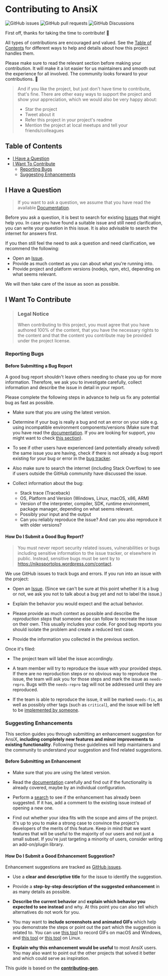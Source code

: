# Contributing to AnsiX

![GitHub issues](https://img.shields.io/github/issues/nikosportolos/ansix)
![GitHub pull requests](https://img.shields.io/github/issues-pr-raw/nikosportolos/ansix)
![GitHub Discussions](https://img.shields.io/github/discussions/nikosportolos/ansix)


First off, thanks for taking the time to contribute! 💙

All types of contributions are encouraged and valued. 
See the [Table of Contents](#table-of-contents) for different ways to help and details about how this project handles them. 

Please make sure to read the relevant section before making your contribution. 
It will make it a lot easier for us maintainers and smooth out the experience for all involved. 
The community looks forward to your contributions. 🎉

> And if you like the project, but just don't have time to contribute, that's fine. 
> There are other easy ways to support the project and show your appreciation, 
> which we would also be very happy about:
> - Star the project
> - Tweet about it
> - Refer this project in your project's readme
> - Mention the project at local meetups and tell your friends/colleagues

## Table of Contents

- [I Have a Question](#i-have-a-question)
- [I Want To Contribute](#i-want-to-contribute)
  - [Reporting Bugs](#reporting-bugs)
  - [Suggesting Enhancements](#suggesting-enhancements)


## I Have a Question

> If you want to ask a question, we assume that you have read the available [Documentation](https://github.com/nikosportolos/ansix).

Before you ask a question, it is best to search for existing [Issues](https://github.com/nikosportolos/ansix/issues) that might help you. 
In case you have found a suitable issue and still need clarification, you can write your question in this issue. 
It is also advisable to search the internet for answers first.

If you then still feel the need to ask a question and need clarification, we recommend the following:

- Open an [Issue](https://github.com/nikosportolos/ansix/issues/new).
- Provide as much context as you can about what you're running into.
- Provide project and platform versions (nodejs, npm, etc), depending on what seems relevant.

We will then take care of the issue as soon as possible.

## I Want To Contribute

> ### Legal Notice
> When contributing to this project, you must agree that you have authored 100% of the content, 
> that you have the necessary rights to the content and that the content you contribute 
> may be provided under the project license.

### Reporting Bugs

#### Before Submitting a Bug Report

A good bug report shouldn't leave others needing to chase you up for more information. 
Therefore, we ask you to investigate carefully, collect information and describe the issue in detail in your report. 

Please complete the following steps in advance to help us fix any potential bug as fast as possible.

- Make sure that you are using the latest version.

- Determine if your bug is really a bug and not an error on your side e.g. using incompatible environment components/versions 
  (Make sure that you have read the [documentation](https://github.com/nikosportolos/ansix). 
  If you are looking for support, you might want to check [this section](#i-have-a-question)).

- To see if other users have experienced (and potentially already solved) the same issue you are having, 
  check if there is not already a bug report existing for your bug or error in the 
  [bug tracker](https://github.com/nikosportolos/ansix/issues?q=label%3Abug).

- Also make sure to search the internet (including Stack Overflow) to see if users 
  outside the GitHub community have discussed the issue.

- Collect information about the bug:
  - Stack trace (Traceback)
  - OS, Platform and Version (Windows, Linux, macOS, x86, ARM)
  - Version of the interpreter, compiler, SDK, runtime environment, package manager, depending on what seems relevant.
  - Possibly your input and the output
  - Can you reliably reproduce the issue? And can you also reproduce it with older versions?

#### How Do I Submit a Good Bug Report?

> You must never report security related issues, vulnerabilities or bugs including sensitive information to the issue tracker, 
> or elsewhere in public. Instead, sensitive bugs must be sent by to <https://nikosportolos.wordpress.com/contact>.

We use GitHub issues to track bugs and errors. If you run into an issue with the project:

- Open an [Issue](https://github.com/nikosportolos/ansix/issues/new). (Since we can't be sure at this point whether 
  it is a bug or not, we ask you not to talk about a bug yet and not to label the issue.)

- Explain the behavior you would expect and the actual behavior.

- Please provide as much context as possible and describe the *reproduction steps* 
  that someone else can follow to recreate the issue on their own. 
  This usually includes your code. 
  For good bug reports you should isolate the problem and create a reduced test case.

- Provide the information you collected in the previous section.

Once it's filed:

- The project team will label the issue accordingly.

- A team member will try to reproduce the issue with your provided steps. 
  If there are no reproduction steps or no obvious way to reproduce the issue, 
  the team will ask you for those steps and mark the issue as `needs-repro`. 
  Bugs with the `needs-repro` tag will not be addressed until they are reproduced.

- If the team is able to reproduce the issue, it will be marked `needs-fix`, as well as possibly other tags 
  (such as `critical`), and the issue will be left to be [implemented by someone](#your-first-code-contribution).


### Suggesting Enhancements

This section guides you through submitting an enhancement suggestion for AnsiX, 
**including completely new features and minor improvements to existing functionality**.
Following these guidelines will help maintainers and the community to understand your suggestion and find related suggestions.

#### Before Submitting an Enhancement

- Make sure that you are using the latest version.

- Read the [documentation](https://github.com/nikosportolos/ansix) carefully and find out if the functionality is 
  already covered, maybe by an individual configuration.

- Perform a [search](https://github.com/nikosportolos/ansix/issues) to see if the enhancement has already been suggested. 
  If it has, add a comment to the existing issue instead of opening a new one.

- Find out whether your idea fits with the scope and aims of the project. 
  It's up to you to make a strong case to convince the project's developers of the merits of this feature. 
  Keep in mind that we want features that will be useful to the majority of our users and not just a small subset. 
  If you're just targeting a minority of users, consider writing an add-on/plugin library.

#### How Do I Submit a Good Enhancement Suggestion?

Enhancement suggestions are tracked as [GitHub issues](https://github.com/nikosportolos/ansix/issues).

- Use a **clear and descriptive title** for the issue to identify the suggestion.

- Provide a **step-by-step description of the suggested enhancement** in as many details as possible.

- **Describe the current behavior** and **explain which behavior you expected to see instead** and why. 
  At this point you can also tell which alternatives do not work for you.

- You may want to **include screenshots and animated GIFs** which help you demonstrate the steps or 
  point out the part which the suggestion is related to. 
  You can use [this tool](https://www.cockos.com/licecap/) to record GIFs on macOS and Windows, 
  and [this tool](https://github.com/colinkeenan/silentcast) or [this tool](https://github.com/GNOME/byzanz) on Linux.

- **Explain why this enhancement would be useful** to most AnsiX users. 
  You may also want to point out the other projects that solved it better and which could serve as inspiration.


This guide is based on the [**contributing-gen**](https://github.com/bttger/contributing-gen).
